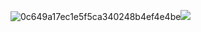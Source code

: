 
![0c649a17ec1e5f5ca340248b4ef4e4be](https://github.com/user-attachments/assets/4b0f9615-8c03-4ee6-aeaa-a5ea305c997f)![](link)
